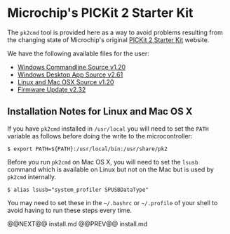 # Microchip's PICKit 2 Starter Kit

The `pk2cmd` tool is provided here as a way to avoid problems resulting from
the changing state of Microchip's original [PICKit 2 Starter Kit](http://www.microchip.com/pickit2/) website.

We have the following available files for the user:

- [Windows Commandline Source v1.20](pickit2/PICkit2_PK2CMD_WIN32_SourceV1-20.zip)
- [Windows Desktop App Source v2.61](pickit2/PICkit2_PCAppSource_V2_61.zip)
- [Linux and Mac OSX Source v1.20](pickit2/pk2cmdv1.20LinuxMacSource.tar.gz)
- [Firmware Update v2.32](pickit2/FirmwareV2-32-00.zip)

## Installation Notes for Linux and Mac OS X

If you have `pk2cmd` installed in `/usr/local` you will need to set the `PATH`
variable as follows before doing the write to the microcontroller:

    $ export PATH=${PATH}:/usr/local/bin:/usr/share/pk2

Before you run `pk2cmd` on Mac OS X, you will need to set the `lsusb` command
which is available on Linux but not on the Mac but is used by `pk2cmd`
internally.

    $ alias lsusb="system_profiler SPUSBDataType"

You may need to set these in the `~/.bashrc` or `~/.profile` of your shell to avoid
having to run these steps every time.

@@NEXT@@ install.md @@PREV@@ install.md
